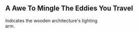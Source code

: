A Awe To Mingle The Eddies You Travel
-------------------------------------
Indicates the wooden architecture's lighting  
arm.  
